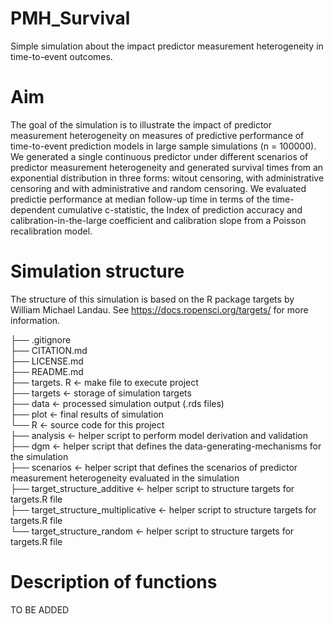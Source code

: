 # PMH_Survival
Simple simulation about the impact predictor measurement heterogeneity in time-to-event outcomes.


# Aim
The goal of the simulation is to illustrate the impact of predictor measurement heterogeneity on measures of predictive performance of time-to-event prediction models in large sample simulations (n = 100000). We generated a single continuous predictor under different scenarios of predictor measurement heterogeneity and generated survival times from an exponential distribution in three forms: witout censoring, with administrative censoring and with administrative and random censoring. We evaluated predictie performance at median follow-up time in terms of the time-dependent cumulative c-statistic, the Index of prediction accuracy and calibration-in-the-large coefficient and calibration slope from a Poisson recalibration model.

# Simulation structure

The structure of this simulation is based on the R package targets by William Michael Landau. See https://docs.ropensci.org/targets/ for more information.

├── .gitignore  
├── CITATION.md  
├── LICENSE.md  
├── README.md  
├── targets. R                    <- make file to execute project  
├── targets                       <- storage of simulation targets  
├── data                          <- processed simulation output (.rds files)  
├── plot                          <- final results of simulation  
└── R                             <- source code for this project  
    ├── analysis                  <- helper script to perform model derivation and validation  
    ├── dgm                       <- helper script that defines the data-generating-mechanisms for the simulation  
    ├── scenarios                 <- helper script that defines the scenarios of predictor measurement heterogeneity evaluated in the simulation  
    ├── target_structure_additive <- helper script to structure targets for targets.R file  
    ├── target_structure_multiplicative <- helper script to structure targets for targets.R file  
    └── target_structure_random   <- helper script to structure targets for targets.R file  



# Description of functions

TO BE ADDED
